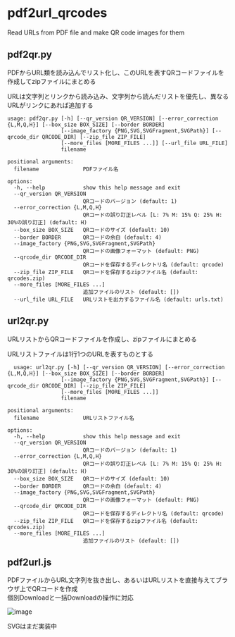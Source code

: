 # pdf2url_qrcodes
Read URLs from PDF file and make QR code images for them

## pdf2qr.py
PDFからURL類を読み込んでリスト化し、このURLを表すQRコードファイルを作成してzipファイルにまとめる

URLは文字列とリンクから読み込み、文字列から読んだリストを優先し、異なるURLがリンクにあれば追加する
```
usage: pdf2qr.py [-h] [--qr_version QR_VERSION] [--error_correction {L,M,Q,H}] [--box_size BOX_SIZE] [--border BORDER]
                 [--image_factory {PNG,SVG,SVGFragment,SVGPath}] [--qrcode_dir QRCODE_DIR] [--zip_file ZIP_FILE]
                 [--more_files [MORE_FILES ...]] [--url_file URL_FILE]
                 filename

positional arguments:
  filename              PDFファイル名

options:
  -h, --help            show this help message and exit
  --qr_version QR_VERSION
                        QRコードのバージョン (default: 1)
  --error_correction {L,M,Q,H}
                        QRコードの誤り訂正レベル [L: 7% M: 15% Q: 25% H: 30%の誤り訂正] (default: H)
  --box_size BOX_SIZE   QRコードのサイズ (default: 10)
  --border BORDER       QRコードの余白 (default: 4)
  --image_factory {PNG,SVG,SVGFragment,SVGPath}
                        QRコードの画像フォーマット (default: PNG)
  --qrcode_dir QRCODE_DIR
                        QRコードを保存するディレクトリ名 (default: qrcode)
  --zip_file ZIP_FILE   QRコードを保存するzipファイル名 (default: qrcodes.zip)
  --more_files [MORE_FILES ...]
                        追加ファイルのリスト (default: [])
  --url_file URL_FILE   URLリストを出力するファイル名 (default: urls.txt)
```
  
  
## url2qr.py
URLリストからQRコードファイルを作成し、zipファイルにまとめる

URLリストファイルは1行1つのURLを表すものとする
```
  usage: url2qr.py [-h] [--qr_version QR_VERSION] [--error_correction {L,M,Q,H}] [--box_size BOX_SIZE] [--border BORDER]
                 [--image_factory {PNG,SVG,SVGFragment,SVGPath}] [--qrcode_dir QRCODE_DIR] [--zip_file ZIP_FILE]
                 [--more_files [MORE_FILES ...]]
                 filename

positional arguments:
  filename              URLリストファイル名

options:
  -h, --help            show this help message and exit
  --qr_version QR_VERSION
                        QRコードのバージョン (default: 1)
  --error_correction {L,M,Q,H}
                        QRコードの誤り訂正レベル [L: 7% M: 15% Q: 25% H: 30%の誤り訂正] (default: H)
  --box_size BOX_SIZE   QRコードのサイズ (default: 10)
  --border BORDER       QRコードの余白 (default: 4)
  --image_factory {PNG,SVG,SVGFragment,SVGPath}
                        QRコードの画像フォーマット (default: PNG)
  --qrcode_dir QRCODE_DIR
                        QRコードを保存するディレクトリ名 (default: qrcode)
  --zip_file ZIP_FILE   QRコードを保存するzipファイル名 (default: qrcodes.zip)
  --more_files [MORE_FILES ...]
                        追加ファイルのリスト (default: [])
```


## pdf2url.js
PDFファイルからURL文字列を抜き出し、あるいはURLリストを直接与えてブラウザ上でQRコードを作成  
個別Downloadと一括Downloadの操作に対応
 
![image](https://user-images.githubusercontent.com/84721916/236431680-2d187d0d-a943-4c04-9a71-b6a01d23979f.png)

SVGはまだ実装中
